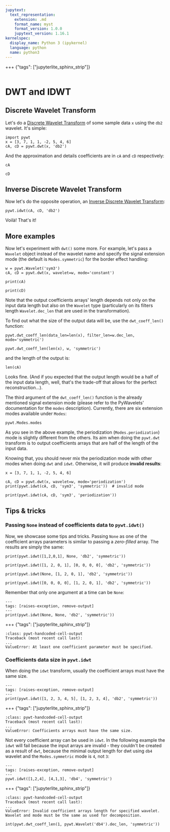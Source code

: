 ```yaml
---
jupytext:
  text_representation:
    extension: .md
    format_name: myst
    format_version: 1.0.0
    jupytext_version: 1.16.1
kernelspec:
  display_name: Python 3 (ipykernel)
  language: python
  name: python3
---
```


+++ {"tags": ["jupyterlite_sphinx_strip"]}

```{include} header.md
```

# DWT and IDWT

## Discrete Wavelet Transform

Let's do a [Discrete Wavelet Transform](ref-dwt) of some sample data `x`
using the `db2` wavelet. It's simple:

```{code-cell}
import pywt
x = [3, 7, 1, 1, -2, 5, 4, 6]
cA, cD = pywt.dwt(x, 'db2')
```

And the approximation and details coefficients are in `cA` and `cD`
respectively:

```{code-cell}
cA
```

```{code-cell}
cD
```

## Inverse Discrete Wavelet Transform

Now let's do the opposite operation, an [Inverse Discrete Wavelet Transform](ref-idwt):

```{code-cell}
pywt.idwt(cA, cD, 'db2')
```

Voilà! That's it!

## More examples

Now let's experiment with `dwt()` some more. For example, let's pass a
`Wavelet` object instead of the wavelet name and specify the signal
extension mode (the default is `Modes.symmetric`) for the border effect
handling:

```{code-cell}
w = pywt.Wavelet('sym3')
cA, cD = pywt.dwt(x, wavelet=w, mode='constant')
```

```{code-cell}
print(cA)
```

```{code-cell}
print(cD)
```

Note that the output coefficients arrays' length depends not only on the
input data length but also on the `Wavelet` type (particularly on its
filters length `Wavelet.dec_len` that are used in the transformation).

To find out what the size of the output data will be, use the `dwt_coeff_len()`
function:

```{code-cell}
pywt.dwt_coeff_len(data_len=len(x), filter_len=w.dec_len, mode='symmetric')
```

```{code-cell}
pywt.dwt_coeff_len(len(x), w, 'symmetric')
```

and the length of the output is:

```{code-cell}
len(cA)
```

Looks fine. (And if you expected that the output length would be a half of the
input data length, well, that's the trade-off that allows for the perfect
reconstruction...).

The third argument of the `dwt_coeff_len()` function is the already mentioned signal
extension mode (please refer to the PyWavelets' documentation for the `modes`
description). Currently, there are six extension modes available under `Modes`:

```{code-cell}
pywt.Modes.modes
```

As you see in the above example, the periodization (`Modes.periodization`) mode
is slightly different from the others. Its aim when doing the `pywt.dwt` transform
is to output coefficients arrays that are half of the length of the input data.

Knowing that, you should never mix the periodization mode with other modes when
doing `dwt` and `idwt`. Otherwise, it will produce **invalid results**:

```{code-cell}
x = [3, 7, 1, 1, -2, 5, 4, 6]

cA, cD = pywt.dwt(x, wavelet=w, mode='periodization')
print(pywt.idwt(cA, cD, 'sym3', 'symmetric'))  # invalid mode
```

```{code-cell}
print(pywt.idwt(cA, cD, 'sym3', 'periodization'))
```

## Tips & tricks

### Passing `None` instead of coefficients data to `pywt.idwt()`

Now, we showcase some tips and tricks. Passing `None` as one of the coefficient
arrays parameters is similar to passing a _zero-filled_ array. The results are
simply the same:

```{code-cell}
print(pywt.idwt([1,2,0,1], None, 'db2', 'symmetric'))
```

```{code-cell}
print(pywt.idwt([1, 2, 0, 1], [0, 0, 0, 0], 'db2', 'symmetric'))
```

```{code-cell}
print(pywt.idwt(None, [1, 2, 0, 1], 'db2', 'symmetric'))
```

```{code-cell}
print(pywt.idwt([0, 0, 0, 0], [1, 2, 0, 1], 'db2', 'symmetric'))
```

Remember that only one argument at a time can be `None`:

```{code-cell}
---
tags: [raises-exception, remove-output]
---
print(pywt.idwt(None, None, 'db2', 'symmetric'))
```

+++ {"tags": ["jupyterlite_sphinx_strip"]}

```{code-block} python
:class: pywt-handcoded-cell-output
Traceback (most recent call last):
...
ValueError: At least one coefficient parameter must be specified.
```

### Coefficients data size in `pywt.idwt`

When doing the `idwt` transform, usually the coefficient arrays
must have the same size.

```{code-cell}
---
tags: [raises-exception, remove-output]
---
print(pywt.idwt([1, 2, 3, 4, 5], [1, 2, 3, 4], 'db2', 'symmetric'))
```

+++ {"tags": ["jupyterlite_sphinx_strip"]}

```{code-block} python
:class: pywt-handcoded-cell-output
Traceback (most recent call last):
...
ValueError: Coefficients arrays must have the same size.
```

Not every coefficient array can be used in `idwt`. In the
following example the `idwt` will fail because the input arrays are
invalid - they couldn't be created as a result of `dwt`, because
the minimal output length for dwt using `db4` wavelet and the `Modes.symmetric`
mode is `4`, not `3`:

```{code-cell}
---
tags: [raises-exception, remove-output]
---
pywt.idwt([1,2,4], [4,1,3], 'db4', 'symmetric')
```

+++ {"tags": ["jupyterlite_sphinx_strip"]}

```{code-block} python
:class: pywt-handcoded-cell-output
Traceback (most recent call last):
...
ValueError: Invalid coefficient arrays length for specified wavelet. Wavelet and mode must be the same as used for decomposition.
```

```{code-cell}
int(pywt.dwt_coeff_len(1, pywt.Wavelet('db4').dec_len, 'symmetric'))
```
